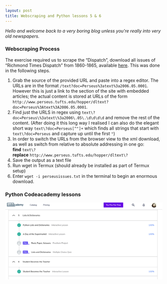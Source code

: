 ```yaml
---
layout: post
title: Webscraping and Python lessons 5 & 6
---
```


_Hello and welcome back to a very boring blog unless you're really into very old newspapers._
  
### Webscraping Process

The exercise required us to scrape the “Dispatch”, download all issues of “Richmond Times Dispatch” from 1860-1865, available [here](http://www.perseus.tufts.edu/hopper/collection?collection=Perseus:collection:RichTimes). This was done in the following steps.

1. Grab the source of the provided URL and paste into a regex editor. The URLs are in the format ```/text?doc=Perseus%3atext%3a2006.05.0001```. However this is just a link to the section of the site with embedded articles; the actual content is stored at URLs of the form ```http://www.perseus.tufts.edu/hopper/dltext?doc=Perseus%3Atext%3A2006.05.0001```.
2. Find just the URLS in regex using ```text\?doc=Perseus\%3atext\%3a2006\.05\.\d\d\d\d``` and remove the rest of the content. (After doing it this long way I realised I can also do the elegant short way ```text\?doc=Perseus[^"]+``` which finds all strings that start with ```text\?doc=Perseus``` and capture up until the first ```"```)
3. In order to switch the URLs from the browser view to the xml download, as well as switch from relative to absolute addressing in one go:  
**find** ```text\?```  
**replace** ```http://www.perseus.tufts.edu/hopper/dltext\?```
4. Save the output as a text file
5. Run wget in Termux (should already be installed as part of Termux setup)
6. Enter ```wget -i perseusissues.txt``` in the terminal to begin an enormous download.  
  

  
### Python Codeacademy lessons

![](https://raw.githubusercontent.com/aliavahed/aliavahed.github.io/master/img/python3.png)
